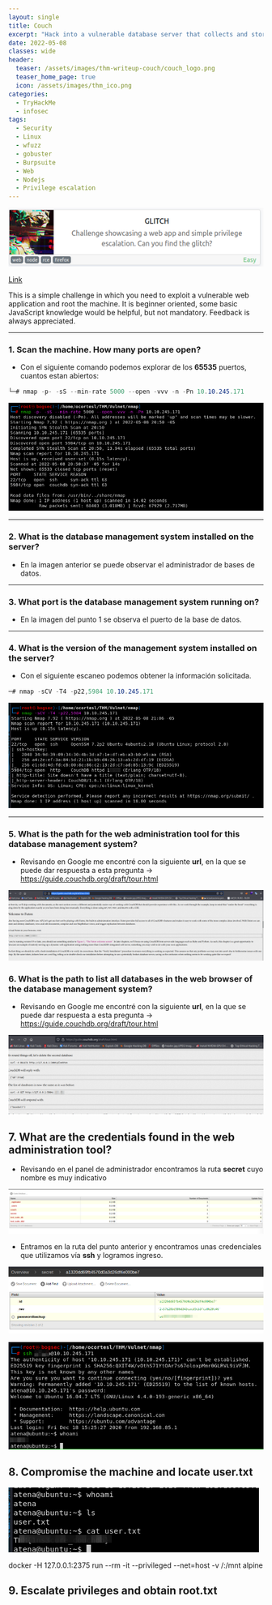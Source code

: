 ```yaml
---
layout: single
title: Couch
excerpt: "Hack into a vulnerable database server that collects and stores data in JSON-based document formats, in this semi-guided challenge."
date: 2022-05-08
classes: wide
header:
  teaser: /assets/images/thm-writeup-couch/couch_logo.png
  teaser_home_page: true
  icon: /assets/images/thm_ico.png
categories:
  - TryHackMe
  - infosec
tags:
  - Security
  - Linux
  - wfuzz
  - gobuster
  - Burpsuite
  - Web
  - Nodejs
  - Privilege escalation
---
```


![logo](/assets/images/thm-writeup-glitch/glitch_logo.png)

[Link](https://tryhackme.com/room/glitch "Glitch")

This is a simple challenge in which you need to exploit a vulnerable web application and root the machine. It is beginner oriented, some basic JavaScript knowledge would be helpful, but not mandatory. Feedback is always appreciated.

---

### 1. Scan the machine. How many ports are open?

- Con el siguiente comando podemos explorar de los **65535** puertos, cuantos estan abiertos:

```cs
└─# nmap -p- -sS --min-rate 5000 --open -vvv -n -Pn 10.10.245.171
```

![nmap](/assets/images/thm-writeup-couch/couch_nmap_1.png)

---

### 2. What is the database management system installed on the server?

- En la imagen anterior se puede observar el administrador de bases de datos.

---

### 3. What port is the database management system running on?

- En la imagen del punto 1 se observa el puerto de la base de datos.

---

### 4. What is the version of the management system installed on the server?

- Con el siguiente escaneo podemos obtener la información solicitada.

```cs
─# nmap -sCV -T4 -p22,5984 10.10.245.171

```

![nmap](/assets/images/thm-writeup-couch/couch_nmap_2.png)

---

### 5.  What is the path for the web administration tool for this database management system?

- Revisando en Google me encontré con la siguiente **url**, en la que se puede dar respuesta a esta pregunta -> <https://guide.couchdb.org/draft/tour.html>

![5](/assets/images/thm-writeup-couch/couch_utils.png)


### 6. What is the path to list all databases in the web browser of the database management system?

- Revisando en Google me encontré con la siguiente **url**, en la que se puede dar respuesta a esta pregunta -> <https://guide.couchdb.org/draft/tour.html>

![6](/assets/images/thm-writeup-couch/couch_allbd.png)

## 7. What are the credentials found in the web administration tool?

- Revisando en el panel de administrador encontramos la ruta **secret** cuyo nombre es muy indicativo

![6](/assets/images/thm-writeup-couch/couch_secret.png)

- Entramos en la ruta del punto anterior y encontramos unas credenciales que utilizamos vía **ssh** y logramos ingreso.

![6](/assets/images/thm-writeup-couch/couch_credentials.png)

![6](/assets/images/thm-writeup-couch/couch_ssh.png)







## 8. Compromise the machine and locate user.txt

![6](/assets/images/thm-writeup-couch/couch_user.png)


docker -H 127.0.0.1:2375 run --rm -it --privileged --net=host -v /:/mnt alpine

## 9. Escalate privileges and obtain root.txt